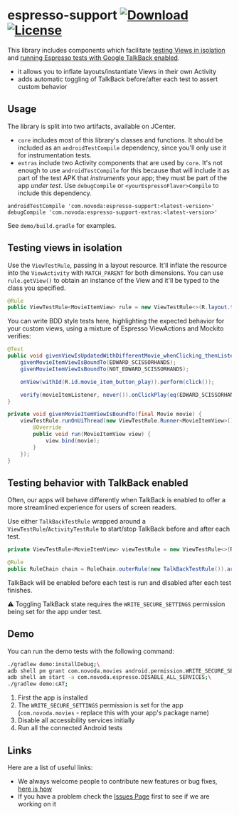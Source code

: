 # espresso-support [![Download](https://api.bintray.com/packages/novoda/maven/espresso-support/images/download.svg)](https://bintray.com/novoda/maven/espresso-support/_latestVersion) [![License](https://raw.githubusercontent.com/novoda/novoda/master/assets/btn_apache_lisence.png)](LICENSE)

This library includes components which facilitate [testing Views in isolation](https://www.novoda.com/blog/testing-views-in-isolation-with-espresso/) and [running Espresso tests with Google TalkBack enabled](https://www.novoda.com/blog/testing-talkback-in-isolation-with-espresso/).

- it allows you to inflate layouts/instantiate Views in their own Activity
- adds automatic toggling of TalkBack before/after each test to assert custom behavior

## Usage

The library is split into two artifacts, available on JCenter.

- `core` includes most of this library's classes and functions. It should be included as an `androidTestCompile` dependency, since you'll only use it for instrumentation tests.
- `extras` include two Activity components that are used by `core`. It's not enough to use `androidTestCompile` for this because that will include it as part of the test APK that _instruments_ your app; they must be part of the app _under test_. Use `debugCompile` or `<yourEspressoFlavor>Compile` to include this dependency.

```
androidTestCompile 'com.novoda:espresso-support:<latest-version>'
debugCompile 'com.novoda:espresso-support-extras:<latest-version>'
```

See `demo/build.gradle` for examples.

## Testing views in isolation

Use the `ViewTestRule`, passing in a layout resource. It'll inflate the resource into the `ViewActivity` with `MATCH_PARENT` for both dimensions. You can use `rule.getView()` to obtain an instance of the View and it'll be typed to the class you specified.

```java
@Rule
public ViewTestRule<MovieItemView> rule = new ViewTestRule<>(R.layout.test_movie_item_view);
```

You can write BDD style tests here, highlighting the expected behavior for your custom views, using a mixture of Espresso ViewActions and Mockito verifies:

```java
@Test
public void givenViewIsUpdatedWithDifferentMovie_whenClicking_thenListenerDoesNotGetFiredForOriginalMovie() {
    givenMovieItemViewIsBoundTo(EDWARD_SCISSORHANDS);
    givenMovieItemViewIsBoundTo(NOT_EDWARD_SCISSORHANDS);

    onView(withId(R.id.movie_item_button_play)).perform(click());

    verify(movieItemListener, never()).onClickPlay(eq(EDWARD_SCISSORHANDS));
}

private void givenMovieItemViewIsBoundTo(final Movie movie) {
    viewTestRule.runOnUiThread(new ViewTestRule.Runner<MovieItemView>() {
        @Override
        public void run(MovieItemView view) {
            view.bind(movie);
        }
    });
}
```

## Testing behavior with TalkBack enabled

Often, our apps will behave differently when TalkBack is enabled to offer a more streamlined experience for users of screen readers.

Use either `TalkBackTestRule` wrapped around a `ViewTestRule`/`ActivityTestRule` to start/stop TalkBack before and after each test.

```java
private ViewTestRule<MovieItemView> viewTestRule = new ViewTestRule<>(R.layout.test_movie_item_view);

@Rule
public RuleChain chain = RuleChain.outerRule(new TalkBackTestRule()).around(viewTestRule);
```

TalkBack will be enabled before each test is run and disabled after each test finishes.

:warning: Toggling TalkBack state requires the `WRITE_SECURE_SETTINGS` permission being set for the app under test.

## Demo

You can run the demo tests with the following command:

```bash
./gradlew demo:installDebug;\
adb shell pm grant com.novoda.movies android.permission.WRITE_SECURE_SETTINGS;\
adb shell am start -a com.novoda.espresso.DISABLE_ALL_SERVICES;\
./gradlew demo:cAT;
```

1. First the app is installed
2. The `WRITE_SECURE_SETTINGS` permission is set for the app (`com.novoda.movies` - replace this with your app's package name)
3. Disable all accessibility services initially
4. Run all the connected Android tests

## Links

Here are a list of useful links:

 * We always welcome people to contribute new features or bug fixes, [here is how](https://github.com/novoda/novoda/blob/master/CONTRIBUTING.md)
 * If you have a problem check the [Issues Page](https://github.com/novoda/espresso-support/issues) first to see if we are working on it


